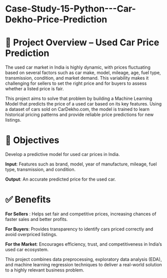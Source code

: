 # Case-Study-15-Python---Car-Dekho-Price-Prediction

# 🚗 Project Overview – Used Car Price Prediction

The used car market in India is highly dynamic, with prices fluctuating based on several factors such as car make, model, mileage, age, fuel type, transmission, condition, and market demand. This variability makes it challenging for sellers to set the right price and for buyers to assess whether a listed price is fair.

This project aims to solve that problem by building a Machine Learning Model that predicts the price of a used car based on its key features. Using a dataset of cars sold on CarDekho.com, the model is trained to learn historical pricing patterns and provide reliable price predictions for new listings.

# 🎯 Objectives

Develop a predictive model for used car prices in India.

**Input**: Features such as brand, model, year of manufacture, mileage, fuel type, transmission, and condition.

**Output**: An accurate predicted price for the used car.

# ✅ Benefits

**For Sellers** : Helps set fair and competitive prices, increasing chances of faster sales and better profits.

**For Buyers**: Provides transparency to identify cars priced correctly and avoid overpriced listings.

**For the Market**: Encourages efficiency, trust, and competitiveness in India’s used car ecosystem.

This project combines data preprocessing, exploratory data analysis (EDA), and machine learning regression techniques to deliver a real-world solution to a highly relevant business problem.
